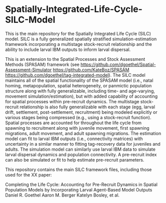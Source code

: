 # Spatially-Integrated-Life-Cycle-SILC-Model

This is the main repository for the Spatially Integrated Life Cycle (SILC) model. SILC is a fully generalized spatially stratified simulation-estimation framework incorporating a multistage stock-recruit relationship and the ability to include larval IBM outputs to inform larval dispersal. 

This is an extension to the Spatial Processes and Stock Assessment Methods (SPASAM) framework (see https://github.com/dgoethel/Spatial-Assessment-Simulator https://github.com/KateBoz/SPASAM  https://github.com/dgoethel/tag-integrated-model). The SILC model maintains all of the spatial functionality of the SPASAM model (i.e., natal homing, metapopulation, spatial heterogeneity, or panmictic population structure along with fully generalizable, including time- and age-varying, movement simulation/estimation), but with added capability of accounting for spatial processes within pre-recruit dynamics. The multistage stock-recruit relationship is also fully generalizable with each stage (egg, larval drift, settlement, post-settlement, recruitment) being modeled explicitly or various stages being compressed (e.g., using a stock-recruit function). Spatial processes are accounted for throughout the life cycle from spawning to recruitment along with juvenile movement, first spawning migrations, adult movement, and adult spawning migrations. The estimation model can fit to larval IBM outputs (i.e., connectivity matrices) with uncertainty in a similar manner to fitting tag-recovery data for juveniles and adults. The simulation model can similarly use larval IBM data to simulate larval dispersal dynamics and population connectivity. A pre-recruit index can also be simulated or fit to help estimate pre-recruit parameters.

This repository contains the main SILC framework files, including those used for the XX paper:

Completing the Life Cycle: Accounting for Pre-Recruit Dynamics in Spatial Population Models by Incorporating Larval Agent-Based Model Outputs
Daniel R. Goethel Aaron M. Berger Katelyn Bosley, et al.
